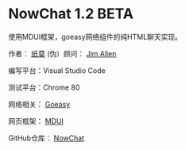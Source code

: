 # NowChat 1.2 BETA
使用MDUI框架，goeasy网络组件的纯HTML聊天实现。

作者：
            [纸莫](https://papernote.cn/)
(伪）顾问：
            [Jim Allen](https://github.com/jim1756999)


编写平台：Visual Studio Code

测试平台：Chrome 80

网络相关：
            [Goeasy
            ](https://goeasy.io/)

网页框架：
            [MDUI
            ](https://mdui.org/)

GitHub仓库：
            [NowChat
            ](https://github.com/zhimochina/NowChat)